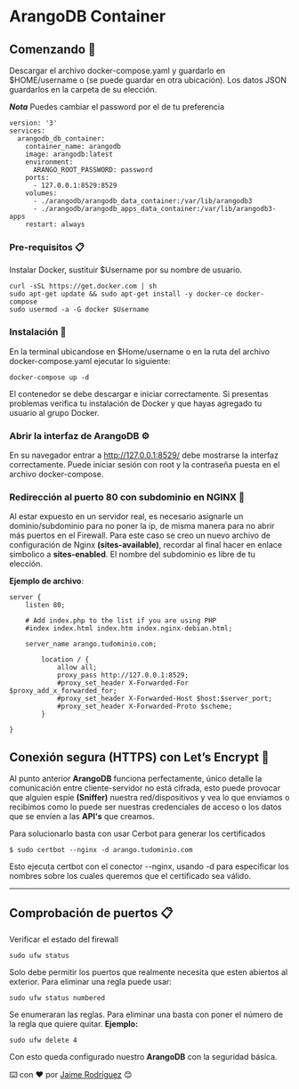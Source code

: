 # ArangoDB Container
## Comenzando 🚀
Descargar el archivo docker-compose.yaml y guardarlo en $HOME/username o (se puede guardar en otra ubicación). Los datos JSON guardarlos en la carpeta de su elección. 

***Nota*** Puedes cambiar el password por el de tu preferencia

```
version: '3'
services:
  arangodb_db_container:
    container_name: arangodb
    image: arangodb:latest
    environment:
      ARANGO_ROOT_PASSWORD: password
    ports:
      - 127.0.0.1:8529:8529
    volumes:
      - ./arangodb/arangodb_data_container:/var/lib/arangodb3
      - ./arangodb/arangodb_apps_data_container:/var/lib/arangodb3-apps
    restart: always
```

### Pre-requisitos 📋
Instalar Docker, sustituir $Username por su nombre de usuario.
```
curl -sSL https://get.docker.com | sh
sudo apt-get update && sudo apt-get install -y docker-ce docker-compose
sudo usermod -a -G docker $Username
```
### Instalación 🔧

En la terminal ubicandose en $Home/username o en la ruta del archivo docker-compose.yaml ejecutar lo siguiente:
```
docker-compose up -d
```
El contenedor se debe descargar e iniciar correctamente. Si presentas problemas verifica tu instalación de Docker y que hayas agregado tu usuario al grupo Docker.

### Abrir la interfaz de ArangoDB ⚙️

En su navegador entrar a http://127.0.0.1:8529/ debe mostrarse la interfaz correctamente. Puede iniciar sesión con root y la contraseña puesta en el archivo docker-compose.

### Redirección al puerto 80 con subdominio en NGINX 🔧
Al estar expuesto en un servidor real, es necesario asignarle un dominio/subdominio para no poner la ip, de misma manera para no abrir más puertos en el Firewall.
Para este caso se creo un nuevo archivo de configuración de Nginx **(sites-available)**, recordar al final hacer en enlace simbolico a **sites-enabled**. El nombre del subdominio es libre de tu elección.

**Ejemplo de archivo**:

```
server {
	listen 80;

	# Add index.php to the list if you are using PHP
	#index index.html index.htm index.nginx-debian.html;

	server_name arango.tudominio.com;

        location / {
            allow all;
            proxy_pass http://127.0.0.1:8529;
            #proxy_set_header X-Forwarded-For $proxy_add_x_forwarded_for;
            #proxy_set_header X-Forwarded-Host $host:$server_port;
            #proxy_set_header X-Forwarded-Proto $scheme;
        }

}
```

## Conexión segura (HTTPS) con Let’s Encrypt 🔧
Al punto anterior **ArangoDB** funciona perfectamente, único detalle la comunicación entre cliente-servidor no está cifrada, esto puede provocar que alguien espíe **(Sniffer)** nuestra red/dispositivos y vea lo que enviamos o recibimos como lo puede ser nuestras credenciales de acceso o los datos que se envíen a las **API's** que creamos.

Para solucionarlo basta con usar Cerbot para generar los certificados

```
$ sudo certbot --nginx -d arango.tudominio.com 
```
Esto ejecuta certbot con el conector --nginx, usando -d para especificar los nombres sobre los cuales queremos que el certificado sea válido.

---

## Comprobación de puertos 📋
Verificar el estado del firewall
```
sudo ufw status
```
Solo debe permitir los puertos que realmente necesita que esten abiertos al exterior.
Para eliminar una regla puede usar:
```
sudo ufw status numbered
```
Se enumeraran las reglas. Para eliminar una basta con poner el número de la regla que quiere quitar.
**Ejemplo:**
```
sudo ufw delete 4
```
Con esto queda configurado nuestro **ArangoDB** con la seguridad básica.

⌨️ con ❤️ por [Jaime Rodríguez](https://resume.rpjosejaime.com) 😊

